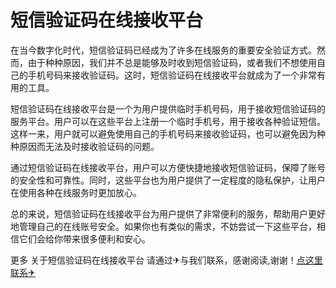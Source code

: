 # 短信验证码在线接收平台

在当今数字化时代，短信验证码已经成为了许多在线服务的重要安全验证方式。然而，由于种种原因，我们并不总是能够及时收到短信验证码，或者我们不想使用自己的手机号码来接收验证码。这时，短信验证码在线接收平台就成为了一个非常有用的工具。

短信验证码在线接收平台是一个为用户提供临时手机号码，用于接收短信验证码的服务平台。用户可以在这些平台上注册一个临时手机号，用于接收各种验证短信。这样一来，用户就可以避免使用自己的手机号码来接收验证码，也可以避免因为种种原因而无法及时接收验证码的问题。

通过短信验证码在线接收平台，用户可以方便快捷地接收短信验证码，保障了账号的安全性和可靠性。同时，这些平台也为用户提供了一定程度的隐私保护，让用户在使用各种在线服务时更加放心。

总的来说，短信验证码在线接收平台为用户提供了非常便利的服务，帮助用户更好地管理自己的在线账号安全。如果你也有类似的需求，不妨尝试一下这些平台，相信它们会给你带来很多便利和安心。

更多 关于短信验证码在线接收平台 请通过✈与我们联系，感谢阅读,谢谢！[点这里联系✈](https://cc.k02.cc)